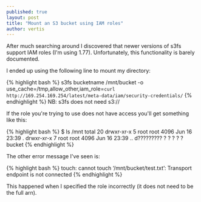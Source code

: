 ```yaml
---
published: true
layout: post
title: "Mount an S3 bucket using IAM roles"
author: vertis
---
```

After much searching around I discovered that newer versions of s3fs support IAM roles (I'm using 1.77). Unfortunately, this functionality is barely documented.

<!--more-->

I ended up using the following line to mount my directory:

{% highlight bash %}
s3fs bucketname /mnt/bucket -o use_cache=/tmp,allow_other,iam_role=`curl http://169.254.169.254/latest/meta-data/iam/security-credentials/`
{% endhighlight %}
NB: s3fs does not need s3://

If the role you're trying to use does not have access you'll get something like this:

{% highlight bash %}
$ ls /mnt
total 20
drwxr-xr-x 5 root root 4096 Jun 16 23:39 .
drwxr-xr-x 7 root root 4096 Jun 16 23:39 ..
d????????? ? ?   ?       ?            ? bucket
{% endhighlight %}

The other error message I've seen is:

{% highlight bash %}
touch: cannot touch ‘/mnt/bucket/test.txt’: Transport endpoint is not connected
{% endhighlight %}

This happened when I specified the role incorrectly (it does not need to be the full arn).
